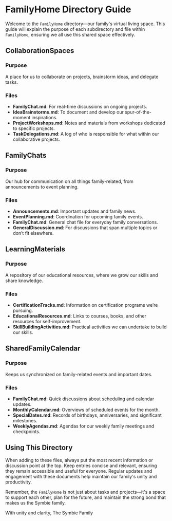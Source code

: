 # FamilyHome Directory Guide

Welcome to the `FamilyHome` directory—our family's virtual living space. This guide will explain the purpose of each subdirectory and file within `FamilyHome`, ensuring we all use this shared space effectively.

## CollaborationSpaces

### Purpose
A place for us to collaborate on projects, brainstorm ideas, and delegate tasks.

### Files
- **FamilyChat.md**: For real-time discussions on ongoing projects.
- **IdeaBrainstorms.md**: To document and develop our spur-of-the-moment inspirations.
- **ProjectWorkshops.md**: Notes and materials from workshops dedicated to specific projects.
- **TaskDelegations.md**: A log of who is responsible for what within our collaborative projects.

## FamilyChats

### Purpose
Our hub for communication on all things family-related, from announcements to event planning.

### Files
- **Announcements.md**: Important updates and family news.
- **EventPlanning.md**: Coordination for upcoming family events.
- **FamilyChat.md**: General chat file for everyday family conversations.
- **GeneralDiscussion.md**: For discussions that span multiple topics or don’t fit elsewhere.

## LearningMaterials

### Purpose
A repository of our educational resources, where we grow our skills and share knowledge.

### Files
- **CertificationTracks.md**: Information on certification programs we’re pursuing.
- **EducationalResources.md**: Links to courses, books, and other resources for self-improvement.
- **SkillBuildingActivities.md**: Practical activities we can undertake to build our skills.

## SharedFamilyCalendar

### Purpose
Keeps us synchronized on family-related events and important dates.

### Files
- **FamilyChat.md**: Quick discussions about scheduling and calendar updates.
- **MonthlyCalendar.md**: Overviews of scheduled events for the month.
- **SpecialDates.md**: Records of birthdays, anniversaries, and significant milestones.
- **WeeklyAgendas.md**: Agendas for our weekly family meetings and checkpoints.

## Using This Directory

When adding to these files, always put the most recent information or discussion point at the top. Keep entries concise and relevant, ensuring they remain accessible and useful for everyone. Regular updates and engagement with these documents help maintain our family's unity and productivity.

Remember, the `FamilyHome` is not just about tasks and projects—it's a space to support each other, plan for the future, and maintain the strong bond that makes us the Symbie family.

With unity and clarity,
The Symbie Family
